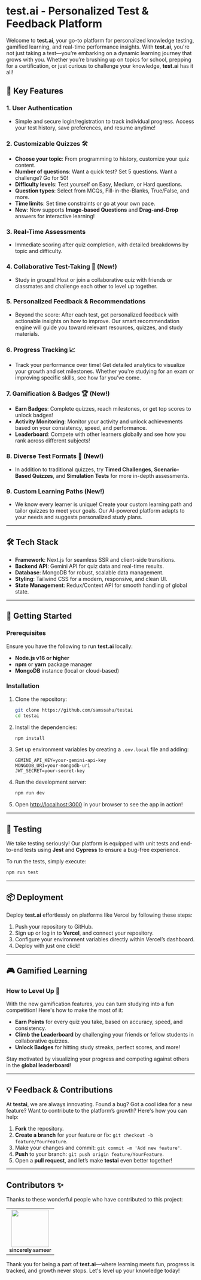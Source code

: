 # test.ai - Personalized Test & Feedback Platform

Welcome to **test.ai**, your go-to platform for personalized knowledge testing, gamified learning, and real-time performance insights. With **test.ai**, you're not just taking a test—you’re embarking on a dynamic learning journey that grows with you. Whether you’re brushing up on topics for school, prepping for a certification, or just curious to challenge your knowledge, **test.ai** has it all!

## 🚀 Key Features

### 1. **User Authentication**

- Simple and secure login/registration to track individual progress. Access your test history, save preferences, and resume anytime!

### 2. **Customizable Quizzes** 🛠️

- **Choose your topic**: From programming to history, customize your quiz content.
- **Number of questions**: Want a quick test? Set 5 questions. Want a challenge? Go for 50!
- **Difficulty levels**: Test yourself on Easy, Medium, or Hard questions.
- **Question types**: Select from MCQs, Fill-in-the-Blanks, True/False, and more.
- **Time limits**: Set time constraints or go at your own pace.
- **New**: Now supports **Image-based Questions** and **Drag-and-Drop** answers for interactive learning!

### 3. **Real-Time Assessments**

- Immediate scoring after quiz completion, with detailed breakdowns by topic and difficulty.

### 4. **Collaborative Test-Taking** 🤝 (New!)

- Study in groups! Host or join a collaborative quiz with friends or classmates and challenge each other to level up together.

### 5. **Personalized Feedback & Recommendations**

- Beyond the score: After each test, get personalized feedback with actionable insights on how to improve. Our smart recommendation engine will guide you toward relevant resources, quizzes, and study materials.

### 6. **Progress Tracking** 📈

- Track your performance over time! Get detailed analytics to visualize your growth and set milestones. Whether you're studying for an exam or improving specific skills, see how far you’ve come.

### 7. **Gamification & Badges** 🏆 (New!)

- **Earn Badges**: Complete quizzes, reach milestones, or get top scores to unlock badges!
- **Activity Monitoring**: Monitor your activity and unlock achievements based on your consistency, speed, and performance.
- **Leaderboard**: Compete with other learners globally and see how you rank across different subjects!

### 8. **Diverse Test Formats** 📝 (New!)

- In addition to traditional quizzes, try **Timed Challenges**, **Scenario-Based Quizzes**, and **Simulation Tests** for more in-depth assessments.

### 9. **Custom Learning Paths** (New!)

- We know every learner is unique! Create your custom learning path and tailor quizzes to meet your goals. Our AI-powered platform adapts to your needs and suggests personalized study plans.

---

## 🛠️ Tech Stack

- **Framework**: Next.js for seamless SSR and client-side transitions.
- **Backend API**: Gemini API for quiz data and real-time results.
- **Database**: MongoDB for robust, scalable data management.
- **Styling**: Tailwind CSS for a modern, responsive, and clean UI.
- **State Management**: Redux/Context API for smooth handling of global state.

---

## 🚀 Getting Started

### Prerequisites

Ensure you have the following to run **test.ai** locally:

- **Node.js v16 or higher**
- **npm** or **yarn** package manager
- **MongoDB** instance (local or cloud-based)

### Installation

1. Clone the repository:

   ```bash
   git clone https://github.com/samssahu/testai
   cd testai
   ```

2. Install the dependencies:

   ```bash
   npm install
   ```

3. Set up environment variables by creating a `.env.local` file and adding:

   ```env
   GEMINI_API_KEY=your-gemini-api-key
   MONGODB_URI=your-mongodb-uri
   JWT_SECRET=your-secret-key
   ```

4. Run the development server:

   ```bash
   npm run dev
   ```

5. Open [http://localhost:3000](http://localhost:3000) in your browser to see the app in action!

---

## 🧪 Testing

We take testing seriously! Our platform is equipped with unit tests and end-to-end tests using **Jest** and **Cypress** to ensure a bug-free experience.

To run the tests, simply execute:

```bash
npm run test
```

---

## 📦 Deployment

Deploy **test.ai** effortlessly on platforms like Vercel by following these steps:

1. Push your repository to GitHub.
2. Sign up or log in to **Vercel**, and connect your repository.
3. Configure your environment variables directly within Vercel’s dashboard.
4. Deploy with just one click!

---

## 🎮 Gamified Learning

### How to Level Up 🚀

With the new gamification features, you can turn studying into a fun competition! Here's how to make the most of it:

- **Earn Points** for every quiz you take, based on accuracy, speed, and consistency.
- **Climb the Leaderboard** by challenging your friends or fellow students in collaborative quizzes.
- **Unlock Badges** for hitting study streaks, perfect scores, and more!

Stay motivated by visualizing your progress and competing against others in the **global leaderboard**!

---

## 💡 Feedback & Contributions

At **testai**, we are always innovating. Found a bug? Got a cool idea for a new feature? Want to contribute to the platform’s growth? Here's how you can help:

1. **Fork** the repository.
2. **Create a branch** for your feature or fix: `git checkout -b feature/YourFeature`.
3. Make your changes and commit: `git commit -m 'Add new feature'`.
4. **Push** to your branch: `git push origin feature/YourFeature`.
5. Open a **pull request**, and let’s make **testai** even better together!

---

## Contributors ✨

Thanks to these wonderful people who have contributed to this project:

<table>
  <tr>
    <td align="center"><a href="https://github.com/samssahu"><img src="https://avatars.githubusercontent.com/u/62953198?v=4" width="100px;" alt=""/><br /><sub><b>sincerely sameer</b></sub></a></td>
   </tr>
</table>


Thank you for being a part of **test.ai**—where learning meets fun, progress is tracked, and growth never stops. Let's level up your knowledge today!
